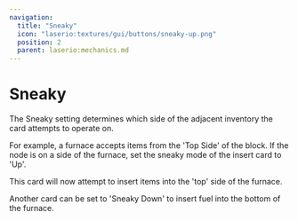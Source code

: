 ```yaml
---
navigation:
  title: "Sneaky"
  icon: "laserio:textures/gui/buttons/sneaky-up.png"
  position: 2
  parent: laserio:mechanics.md
---
```


# Sneaky

The Sneaky setting determines which side of the adjacent inventory the card attempts to operate on.

For example, a furnace accepts items from the 'Top Side' of the block. If the node is on a side of the furnace, set the sneaky mode of the insert card to 'Up'.

This card will now attempt to insert items into the 'top' side of the furnace.

Another card can be set to 'Sneaky Down' to insert fuel into the bottom of the furnace.

